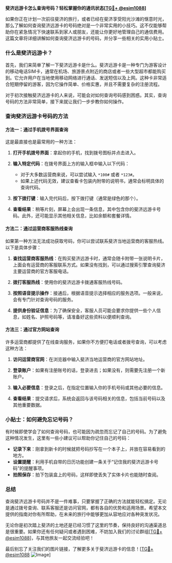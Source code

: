 **斐济远游卡怎么查询号码？轻松掌握你的通讯状态[[TG💪+ @esim1088](https://t.me/s/esim1088)]**

如果你正在计划一次前往斐济的旅行，或者已经在斐济享受阳光沙滩的惬意时光，那么了解如何查询斐济远游卡的号码绝对是一个非常实用的小技巧。这不仅能够帮助你在紧急情况下快速联系到家人或朋友，还能让你更好地管理自己的通信费用。这篇文章将详细讲解如何查询斐济远游卡的号码，并分享一些相关的实用小贴士。

### 什么是斐济远游卡？

首先，我们来简单了解一下斐济远游卡是什么。斐济远游卡是一种专门为游客设计的移动电话SIM卡，通常在机场、旅游景点附近的商店或者一些大型超市都能购买到。它允许用户在当地使用移动网络进行通话、发送短信以及上网。这种卡非常适合短期停留的游客，因为它操作简单、价格实惠，并且不需要复杂的注册流程。

对于初次接触斐济远游卡的人来说，可能会对如何查询号码感到困惑。其实，查询号码的方法非常简单，接下来就让我们一步步教你如何操作。

### 查询斐济远游卡号码的方法

#### 方法一：通过手机拨号界面查询

这是最直接也是最常用的一种方法：

1. **打开手机拨号界面**：拿起你的手机，找到拨号图标并点击进入。
   
2. **输入特定代码**：在拨号界面上方的输入框中输入以下代码：
   - 对于大多数运营商来说，可以尝试输入 `*100#` 或者 `*123#`。
   - 如果上述代码无效，建议查看卡包装内附带的说明书，通常会标明具体的查询代码。

3. **按下拨打键**：输入完代码后，按下拨打键（通常是绿色的那个）。

4. **查看结果**：稍等片刻，屏幕上会出现一条信息，其中包含你的斐济远游卡号码。此外，还可能显示其他相关信息，比如余额和套餐详情。

#### 方法二：通过运营商客服热线查询

如果第一种方法无法成功获取号码，你可以尝试联系斐济当地运营商的客服热线。以下是具体步骤：

1. **查找运营商客服热线**：在购买斐济远游卡时，通常会随卡附带一张说明卡片，上面会有运营商的客服联系方式。如果没有找到，可以通过搜索引擎查询斐济主要运营商的官方客服电话。

2. **拨打客服热线**：使用你的斐济远游卡拨通客服热线号码。

3. **按照语音提示操作**：接通后，根据语音提示选择相应的服务选项。一般来说，会有专门针对查询号码的服务。

4. **提供身份验证信息**：为了确保安全，客服人员可能会要求你提供一些个人信息，如姓名、护照号码等，请准备好这些资料以便顺利查询。

#### 方法三：通过官方网站查询

许多运营商都提供了在线查询服务，如果你不方便打电话或者拨号查询，可以考虑这种方法：

1. **访问运营商官网**：在浏览器中输入斐济当地运营商的官方网站地址。

2. **登录账户**：如果有注册账号的话，登录进去；如果没有，则需要先注册一个新账户。

3. **输入必要信息**：登录之后，在指定位置输入你的手机号码或其他必要的信息。

4. **查看结果**：提交请求后，系统会返回与该号码相关的信息，包括当前号码以及其他重要数据。

### 小贴士：如何避免忘记号码？

有时候即使学会了如何查询号码，也可能因为疏忽而忘记了自己的号码。为了避免这种情况发生，这里有一些小建议可以帮助你记住自己的号码：

- **记录下来**：刚拿到新卡的时候就把号码抄写在一个本子上，并放在容易看到的地方。
- **设置提醒**：利用手机自带的日历功能创建一条关于“记住我的斐济远游卡号码”的提醒事项。
- **拍照保存**：拍下包装盒上的号码，这样即使丢失了实体卡片也能随时查阅。

### 总结

查询斐济远游卡号码并不是一件难事，只要掌握了正确的方法就能轻松搞定。无论是通过拨号查询、联系客服还是访问官网，都有各自的优势和适用场景。希望本文提供的指南对你有所帮助，在未来的旅行中能够更加从容地应对各种突发状况。

无论你是初次踏上斐济的土地还是已经习惯了这里的节奏，保持良好的沟通渠道总是很重要。如果你还有任何疑问或者遇到困难，不妨加入我们的讨论群组[[TG💪+ @esim1088](https://t.me/s/esim1088)]，与其他旅友一起交流经验吧！

最后别忘了关注我们的图片链接，了解更多关于斐济远游卡的信息！[[TG💪+ @esim1088](https://t.me/s/esim1088) ![Image](https://i.postimg.cc/4NQfJmqS/Snipaste-2025-05-13-00-14-12.png)]